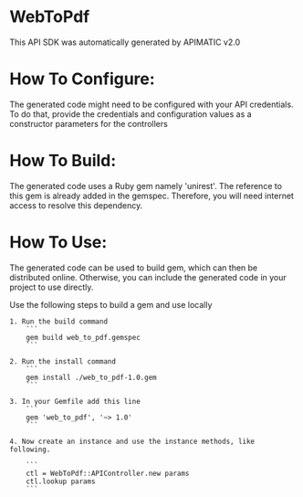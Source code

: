 WebToPdf
=================
This API SDK was automatically generated by APIMATIC v2.0

How To Configure:
=================
The generated code might need to be configured with your API credentials. To do that,
provide the credentials and configuration values as a constructor parameters for the controllers

How To Build: 
=============
The generated code uses a Ruby gem namely 'unirest'. The reference to this gem is
already added in the gemspec. Therefore, you will need internet access to resolve
this dependency.

How To Use:
===========
The generated code can be used to build gem, which can then be distributed online.
Otherwise, you can include the generated code in your project to use directly.

Use the following steps to build a gem and use locally

    1. Run the build command
        ```
        gem build web_to_pdf.gemspec
        ```

    2. Run the install command  
        ```
        gem install ./web_to_pdf-1.0.gem
        ```

    3. In your Gemfile add this line
        ```
        gem 'web_to_pdf', '~> 1.0'
        ```

    4. Now create an instance and use the instance methods, like following.

        ```
        ctl = WebToPdf::APIController.new params
        ctl.lookup params
        ```
